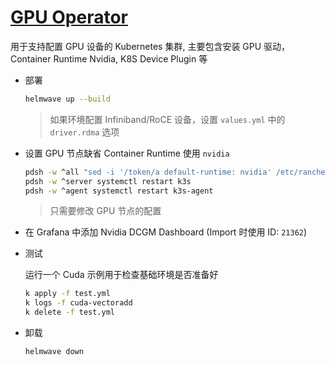 # [GPU Operator](https://docs.nvidia.com/datacenter/cloud-native/gpu-operator/latest/index.html)

用于支持配置 GPU 设备的 Kubernetes 集群, 主要包含安装 GPU 驱动，Container Runtime Nvidia, K8S Device Plugin 等

- 部署

  ```sh
  helmwave up --build
  ```

  > 如果环境配置 Infiniband/RoCE 设备，设置 `values.yml` 中的 `driver.rdma` 选项

- 设置 GPU 节点缺省 Container Runtime 使用 `nvidia`

  ```sh
  pdsh -w ^all "sed -i '/token/a default-runtime: nvidia' /etc/rancher/k3s/config.yaml"
  pdsh -w ^server systemctl restart k3s
  pdsh -w ^agent systemctl restart k3s-agent
  ```

  > 只需要修改 GPU 节点的配置

- 在 Grafana 中添加 Nvidia DCGM Dashboard (Import 时使用 ID: `21362`)

- 测试

  运行一个 Cuda 示例用于检查基础环境是否准备好

  ```sh
  k apply -f test.yml
  k logs -f cuda-vectoradd
  k delete -f test.yml
  ```

- 卸载

  ```sh
  helmwave down
  ```
